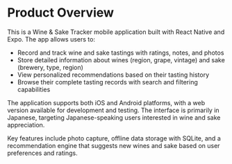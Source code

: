 # Product Overview

This is a Wine & Sake Tracker mobile application built with React Native and Expo. The app allows users to:

- Record and track wine and sake tastings with ratings, notes, and photos
- Store detailed information about wines (region, grape, vintage) and sake (brewery, type, region)
- View personalized recommendations based on their tasting history
- Browse their complete tasting records with search and filtering capabilities

The application supports both iOS and Android platforms, with a web version available for development and testing. The interface is primarily in Japanese, targeting Japanese-speaking users interested in wine and sake appreciation.

Key features include photo capture, offline data storage with SQLite, and a recommendation engine that suggests new wines and sake based on user preferences and ratings.